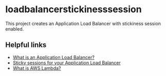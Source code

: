 # loadbalancerstickinesssession

This project creates an Application Load Balancer with stickiness session enabled.

## Helpful links

- [What is an Application Load Balancer?][1]
- [Sticky sessions for your Application Load Balancer][2]
- [What is AWS Lambda?][3]

[1]: https://docs.aws.amazon.com/elasticloadbalancing/latest/application/introduction.html
[2]: https://docs.aws.amazon.com/elasticloadbalancing/latest/application/sticky-sessions.html
[3]: https://docs.aws.amazon.com/lambda/latest/dg/welcome.html